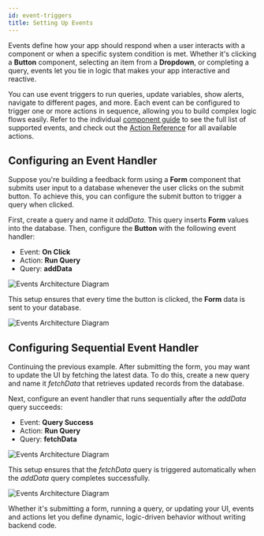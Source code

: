 ```yaml
---
id: event-triggers
title: Setting Up Events
---
```


Events define how your app should respond when a user interacts with a component or when a specific system condition is met. Whether it's clicking a **Button** component, selecting an item from a **Dropdown**, or completing a query, events let you tie in logic that makes your app interactive and reactive.

You can use event triggers to run queries, update variables, show alerts, navigate to different pages, and more. Each event can be configured to trigger one or more actions in sequence, allowing you to build complex logic flows easily. Refer to the individual [component guide](/docs/app-builder/building-ui/component-library) to see the full list of supported events, and check out the [Action Reference](/docs/category/actions-reference) for all available actions.

## Configuring an Event Handler

Suppose you're building a feedback form using a **Form** component that submits user input to a database whenever the user clicks on the submit button. To achieve this, you can configure the submit button to trigger a query when clicked.

First, create a query and name it *addData*. This query inserts **Form** values into the database. Then, configure the **Button** with the following event handler:
- Event: **On Click**
- Action: **Run Query**
- Query: **addData** 

<img className="screenshot-full img-l" src="/img/app-builder/events/event-handler/form.png" alt="Events Architecture Diagram"/>

This setup ensures that every time the button is clicked, the **Form** data is sent to your database.

<img className="screenshot-full img-full" src="/img/app-builder/events/event-handler/dig.png" alt="Events Architecture Diagram"/>

## Configuring Sequential Event Handler

Continuing the previous example. After submitting the form, you may want to update the UI by fetching the latest data. To do this, create a new query and name it *fetchData* that retrieves updated records from the database.

Next, configure an event handler that runs sequentially after the *addData* query succeeds:
- Event: **Query Success**
- Action: **Run Query**
- Query: **fetchData** 

<img className="screenshot-full img-full" src="/img/app-builder/events/event-handler/query.png" alt="Events Architecture Diagram"/>

This setup ensures that the *fetchData* query is triggered automatically when the *addData* query completes successfully.

<img className="screenshot-full img-full" src="/img/app-builder/events/event-handler/query-dig.png" alt="Events Architecture Diagram"/>

Whether it's submitting a form, running a query, or updating your UI, events and actions let you define dynamic, logic-driven behavior without writing backend code. 